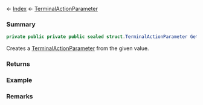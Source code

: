 ← [Index](Api-Index) ← [TerminalActionParameter](Sandbox.ModAPI.Ingame.TerminalActionParameter)

### Summary

```csharp
private public private public sealed struct.TerminalActionParameter Get(object value)
```

Creates a [TerminalActionParameter](Sandbox.ModAPI.Ingame.TerminalActionParameter) from the given value.

### Returns



### Example

### Remarks

